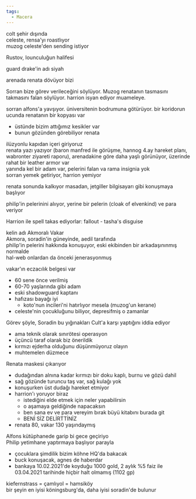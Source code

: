 ```yaml
---  
tags:  
  - Macera  
---  
```

colt şehir dışında  
celeste, rensa'yı roastlıyor  
muzog celeste'den sending istiyor  
  
  
Rustov, Iounculuğun halifesi  
  
guard drake'in adı siyah  
  
arenada renata dövüyor bizi  
  
Sorran bize görev verileceğini söylüyor. Muzog renatanın tasmasını takmasını falan söylüyor. harrion isyan ediyor muameleye.  
  
sorran alfons'a yavşıyor. üniversitenin bodrumuna götürüyor. bir koridorun ucunda renatanın bir kopyası var  
- üstünde bizim attığımız kesikler var  
- bunun gözünden görebiliyor renata  
  
ilüzyonlu kapıdan içeri giriyoruz  
renata yazı yazıyor (baron manfred ile görüşme, hannog 4.ay hareket planı, wabronter ziyareti raporu), arenadakine göre daha yaşlı görünüyor, üzerinde rahat bir leather armor var  
yanında kel bir adam var, pelerini falan va rama insignia yok  
sorran yemek getiriyor, harrion yemiyor  
  
renata sonunda kalkıyor masadan, jetgiller bilgisayarı gibi konuşmaya başlıyor  
  
philip'in pelerinini alııyor, yerine bir pelerin (cloak of elvenkind) ve para veriyor  
  
Harrion ile spell takas ediyorlar: fallout - tasha's disguise  
  
  
kelin adı Akmoralı Vakar  
Akmora, soradin'in güneyinde, aedil tarafında  
philip'in pelerini hakkında konuşuyor, eski ekibinden bir arkadaşınınmış normalde  
hal-web onlardan da önceki jenerasyonmuş  
  
vakar'ın eczacılık belgesi var  
- 60 sene önce verilmiş  
- 60-70 yaşlarında gibi adam  
- eski shadowguard kaptanı  
- hafızası bayağı iyi  
	- koto'nun incileri'ni hatırlıyor mesela (muzog'un kerane)  
- celeste'nin çocukluğunu biliyor, depresifmiş o zamanlar  
  
  
Görev şöyle, Soradin bu yığınakları Cult'a karşı yaptığını iddia ediyor  
- ama teknik olarak sınırötesi operasyon  
- üçüncü taraf olarak biz önerildik  
- kırmızı ejderha olduğunu düşünmüyoruz olayın  
- muhtemelen düzmece  
  
  
  
  
Renata maskesi çıkarıyor  
- dudağından alnına kadar kırmızı bir doku kaplı, burnu ve gözü dahil  
- sağ gözünde turuncu taş var, sağ kulağı yok  
- konuşurken üst dudağı hareket etmiyor  
- harrion'ı yoruyor biraz  
	- istediğini elde etmek için neler yapabilirsin  
	- o aşamaya geldiğinde napacaksın  
	- ben sana ev ve para vereyim bırak büyü kitabını burada git  
	- BENİ SİZ DELİRTTİNİZ  
- renata 80, vakar 130 yaşındaymış  
  
  
Alfons kütüphanede garip bi gece geçiriyo  
Philip yetimhane yaptırmaya başlıyor parayla  
- çocuklara şimdilik bizim köhne HQ'da bakacak  
- buck konuşacak, agnes de haberdar  
- bankaya 10.02.2021'de koyduğu 1000 gold, 2 aylık %5 faiz ile 03.04.2021 tarihinde hiçbir halt olmamış (1102 gp)  
  
kiefernstrass = çamlıyol = hamsiköy  
bir şeyin en iyisi köningsburg'da, daha iyisi soradin'de bulunur